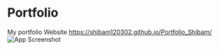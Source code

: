 # Portfolio
My portfolio Website
https://shibam120302.github.io/Portfolio_Shibam/
![App Screenshot](https://cdn.glitch.global/a36e2aab-7747-42f6-b8f3-67e16004ae96/Shibam-Nath-Portfolio.jpg?v=1685750101055)
